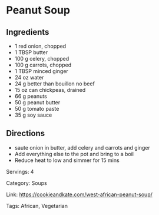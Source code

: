 # Peanut Soup

## Ingredients
- 1 red onion, chopped
- 1 TBSP butter
- 100 g celery, chopped
- 100 g carrots, chopped
- 1 TBSP minced ginger
- 24 oz water
- 24 g better than bouillon no beef
- 15 oz can chickpeas, drained
- 66 g peanuts
- 50 g peanut butter
- 50 g tomato paste
- 35 g soy sauce

## Directions
- saute onion in butter, add celery and carrots and ginger
- Add everything else to the pot and bring to a boil
- Reduce heat to low and simmer for 15 mins

Servings: 4

Category: Soups

Link: https://cookieandkate.com/west-african-peanut-soup/

Tags: African, Vegetarian
